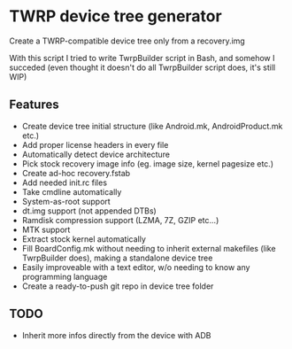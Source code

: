 # TWRP device tree generator

Create a TWRP-compatible device tree only from a recovery.img

With this script I tried to write TwrpBuilder script in Bash, and somehow I succeded (even thought it doesn't do all TwrpBuilder script does, it's still WIP)

## Features

- Create device tree initial structure (like Android.mk, AndroidProduct.mk etc.)
- Add proper license headers in every file
- Automatically detect device architecture
- Pick stock recovery image info (eg. image size, kernel pagesize etc.)
- Create ad-hoc recovery.fstab
- Add needed init.rc files
- Take cmdline automatically
- System-as-root support
- dt.img support (not appended DTBs)
- Ramdisk compression support (LZMA, 7Z, GZIP etc...)
- MTK support
- Extract stock kernel automatically
- Fill BoardConfig.mk without needing to inherit external makefiles (like TwrpBuilder does), making a standalone device tree
- Easily improveable with a text editor, w/o needing to know any programming language
- Create a ready-to-push git repo in device tree folder

## TODO

- Inherit more infos directly from the device with ADB
